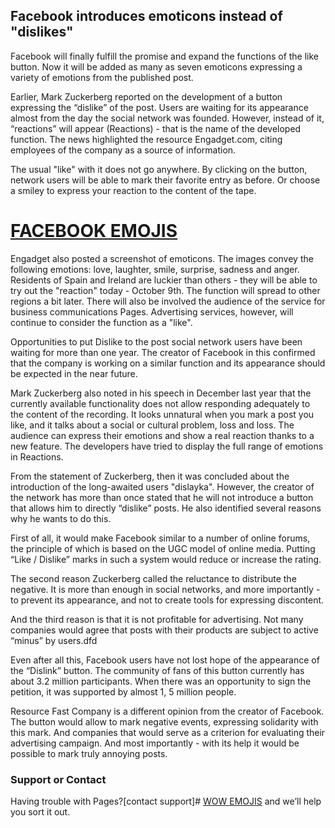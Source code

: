 ## Facebook introduces emoticons instead of "dislikes"

Facebook will finally fulfill the promise and expand the functions of the like button. Now it will be added as many as seven emoticons expressing a variety of emotions from the published post.

 Earlier, Mark Zuckerberg reported on the development of a button expressing the “dislike” of the post. Users are waiting for its appearance almost from the day the social network was founded. However, instead of it, “reactions” will appear (Reactions) - that is the name of the developed function. The news highlighted the resource Engadget.com, citing employees of the company as a source of information.

The usual "like" with it does not go anywhere. By clicking on the button, network users will be able to mark their favorite entry as before. Or choose a smiley to express your reaction to the content of the tape.

# [FACEBOOK EMOJIS](https://wowemojis.com/facebook-emojis//) 

Engadget also posted a screenshot of emoticons. The images convey the following emotions: love, laughter, smile, surprise, sadness and anger. Residents of Spain and Ireland are luckier than others - they will be able to try out the "reaction" today - October 9th. The function will spread to other regions a bit later. There will also be involved the audience of the service for business communications Pages. Advertising services, however, will continue to consider the function as a "like".

Opportunities to put Dislike to the post social network users have been waiting for more than one year. The creator of Facebook in this confirmed that the company is working on a similar function and its appearance should be expected in the near future.

Mark Zuckerberg also noted in his speech in December last year that the currently available functionality does not allow responding adequately to the content of the recording. It looks unnatural when you mark a post you like, and it talks about a social or cultural problem, loss and loss. The audience can express their emotions and show a real reaction thanks to a new feature. The developers have tried to display the full range of emotions in Reactions.

From the statement of Zuckerberg, then it was concluded about the introduction of the long-awaited users "dislayka". However, the creator of the network has more than once stated that he will not introduce a button that allows him to directly “dislike” posts. He also identified several reasons why he wants to do this.

First of all, it would make Facebook similar to a number of online forums, the principle of which is based on the UGC model of online media. Putting “Like / Dislike” marks in such a system would reduce or increase the rating.

The second reason Zuckerberg called the reluctance to distribute the negative. It is more than enough in social networks, and more importantly - to prevent its appearance, and not to create tools for expressing discontent.

And the third reason is that it is not profitable for advertising. Not many companies would agree that posts with their products are subject to active “minus” by users.dfd

Even after all this, Facebook users have not lost hope of the appearance of the “Dislink” button. The community of fans of this button currently has about 3.2 million participants. When there was an opportunity to sign the petition, it was supported by almost 1, 5 million people.

Resource Fast Company is a different opinion from the creator of Facebook. The button would allow to mark negative events, expressing solidarity with this mark. And companies that would serve as a criterion for evaluating their advertising campaign. And most importantly - with its help it would be possible to mark truly annoying posts.


### Support or Contact

Having trouble with Pages?[contact support]# [WOW EMOJIS](https://wowemojis.com//) and we’ll help you sort it out.
